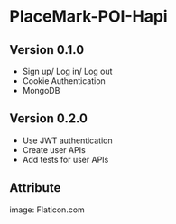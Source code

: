 # PlaceMark-POI-Hapi

## Version 0.1.0
- Sign up/ Log in/ Log out
- Cookie Authentication
- MongoDB

## Version 0.2.0
- Use JWT authentication
- Create user APIs
- Add tests for user APIs 

## Attribute
image: Flaticon.com